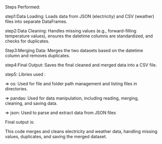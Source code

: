 Steps Performed:

step1:Data Loading: 
                Loads data from JSON (electricity) and CSV (weather) files into separate DataFrames.

step2:Data Cleaning: 
                Handles missing values (e.g., forward-filling temperature values), ensures the datetime columns are standardized, and checks for duplicates.

Step3:Merging Data:
                 Merges the two datasets based on the datetime column and removes duplicates.

step4:Final Output: 
                Saves the final cleaned and merged data into a CSV file.

step5: Libries used :

=> os: Used for file and folder path management and listing files in directories.

=> pandas: Used for data manipulation, including reading, merging, cleaning, and saving data.

=> json: Used to parse and extract data from JSON files



Final output is:

This code merges and cleans electricity and weather data, handling missing values, duplicates, and saving the merged dataset.
